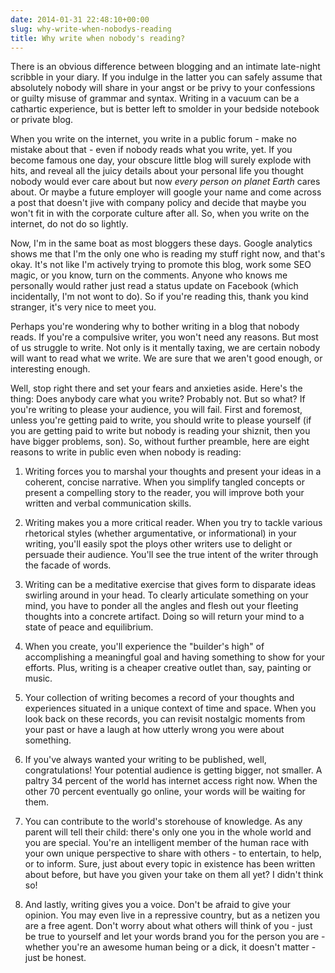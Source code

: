 ```yaml
---
date: 2014-01-31 22:48:10+00:00
slug: why-write-when-nobodys-reading
title: Why write when nobody's reading?
---
```


There is an obvious difference between blogging and an intimate late-night scribble in your diary. If you indulge in the latter you can safely assume that absolutely nobody will share in your angst or be privy to your confessions or guilty misuse of grammar and syntax. Writing in a vacuum can be a cathartic experience, but is better left to smolder in your bedside notebook or private blog.

When you write on the internet, you write in a public forum - make no mistake about that - even if nobody reads what you write, yet. If you become famous one day, your obscure little blog will surely explode with hits, and reveal all the juicy details about your personal life you thought nobody would ever care about but now *every person on planet Earth* cares about. Or maybe a future employer will google your name and come across a post that doesn't jive with company policy and decide that maybe you won't fit in with the corporate culture after all. So, when you write on the internet, do not do so lightly.

Now, I'm in the same boat as most bloggers these days. Google analytics shows me that I'm the only one who is reading my stuff right now, and that's okay. It's not like I'm actively trying to promote this blog, work some SEO magic, or you know, turn on the comments. Anyone who knows me personally would rather just read a status update on Facebook (which incidentally, I'm not wont to do). So if you're reading this, thank you kind stranger, it's very nice to meet you.

Perhaps you're wondering why to bother writing in a blog that nobody reads. If you're a compulsive writer, you won't need any reasons. But most of us struggle to write. Not only is it mentally taxing, we are certain nobody will want to read what we write. We are sure that we aren't good enough, or interesting enough.

Well, stop right there and set your fears and anxieties aside. Here's the thing: Does anybody care what you write? Probably not. But so what? If you're writing to please your audience, you will fail. First and foremost, unless you're getting paid to write, you should write to please yourself (if you are getting paid to write but nobody is reading your shiznit, then you have bigger problems, son). So, without further preamble, here are eight reasons to write in public even when nobody is reading:

1. Writing forces you to marshal your thoughts and present your ideas in a coherent, concise narrative. When you simplify tangled concepts or present a compelling story to the reader, you will improve both your written and verbal communication skills.

2. Writing makes you a more critical reader. When you try to tackle various rhetorical styles (whether argumentative, or informational) in your writing, you'll easily spot the ploys other writers use to delight or persuade their audience. You'll see the true intent of the writer through the facade of words.

3. Writing can be a meditative exercise that gives form to disparate ideas swirling around in your head. To clearly articulate something on your mind, you have to ponder all the angles and flesh out your fleeting thoughts into a concrete artifact. Doing so will return your mind to a state of peace and equilibrium.

4. When you create, you'll experience the "builder's high" of accomplishing a meaningful goal and having something to show for your efforts. Plus, writing is a cheaper creative outlet than, say, painting or music.

5. Your collection of writing becomes a record of your thoughts and experiences situated in a unique context of time and space. When you look back on these records, you can revisit nostalgic moments from your past or have a laugh at how utterly wrong you were about something.

6. If you've always wanted your writing to be published, well, congratulations! Your potential audience is getting bigger, not smaller. A paltry 34 percent of the world has internet access right now. When the other 70 percent eventually go online, your words will be waiting for them.

7. You can contribute to the world's storehouse of knowledge. As any parent will tell their child: there's only one you in the whole world and you are special. You're an intelligent member of the human race with your own unique perspective to share with others - to entertain, to help, or to inform. Sure, just about every topic in existence has been written about before, but have you given your take on them all yet? I didn't think so!

8. And lastly, writing gives you a voice. Don't be afraid to give your opinion. You may even live in a repressive country, but as a netizen you are a free agent. Don't worry about what others will think of you - just be true to yourself and let your words brand you for the person you are - whether you're an awesome human being or a dick, it doesn't matter - just be honest.
